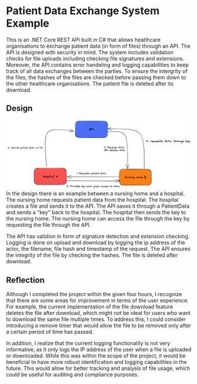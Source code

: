 # Patient Data Exchange System Example
This is an .NET Core REST API built in C# that allows heatlhcare organisations to exchange patient data (in form of files) through an API. The API is designed with security in mind. 
The system includes validation checks for file uploads including checking file signatures and extensions. 
Moreover, the API contains error handeling and logging capabilities to keep track of all data exchanges between the parties.
To ensure the intergrity of the files, the hashes of the files are checked before passing them down to the other healthcare organisations.
The patient file is deleted after its download.

## Design
![design image](https://github.com/jordyvanraalte/data-exchange-healthcare-example/blob/main/images/design.png)
In the design there is an example between a nursing home and a hospital. The nursing home requests patient data from the hospital.
The hospital creates a file and sends it to the API. The API saves it through a PatientData and sends a "key" back to the hospital.
The hospital then sends the key to the nursing home. The nursing home can access the file through the key by requesting the file through the API.

The API has validion in form of signature detection and extension checking. Logging is done on upload and download by logging the ip address of the actor, the filename, file hash and timestamp of the request.
The API ensures the integrity of the file by checking the hashes. The file is deleted after download. 

## Reflection
Although I completed the project within the given four hours, I recognize that there are some areas for improvement in terms of the user experience. For example, the current implementation of the file download feature deletes the file after download, which might not be ideal for users who want to download the same file multiple times. To address this, I could consider introducing a remove timer that would allow the file to be removed only after a certain period of time has passed.

In addition, I realize that the current logging functionality is not very informative, as it only logs the IP address of the user when a file is uploaded or downloaded. While this was within the scope of the project, it would be beneficial to have more robust identification and logging capabilities in the future. This would allow for better tracking and analysis of file usage, which could be useful for auditing and compliance purposes.
